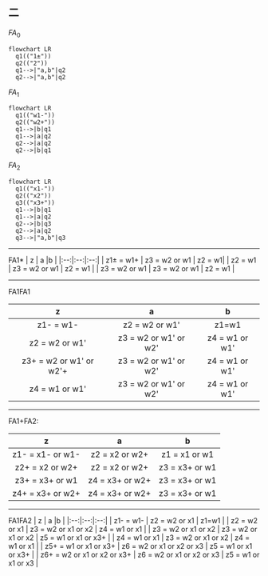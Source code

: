 二
---
$FA_0$
```mermaid
flowchart LR
  q1(("1±"))
  q2(("2"))
  q1-->|"a,b"|q2
  q2-->|"a,b"|q2
```
$FA_1$
```mermaid
flowchart LR
  q1(("w1-"))
  q2(("w2+"))
  q1-->|b|q1
  q1-->|a|q2
  q2-->|a|q2
  q2-->|b|q1
```
$FA_2$
```mermaid
flowchart LR
  q1(("x1-"))
  q2(("x2"))
  q3(("x3+"))
  q1-->|b|q1
  q1-->|a|q2
  q2-->|b|q3
  q2-->|a|q2
  q3-->|"a,b"|q3
```

---
FA1*
| z | a |b |
|:--:|:--:|:--:|
| z1± = w1+  | z3 = w2 or w1 | z2 = w1|
| z2 = w1 | z3 = w2 or w1 | z2 = w1 |
| z3 = w2 or w1 | z3 = w2 or w1 | z2 = w1 |


---
FA1FA1

| z | a |b |
|:--:|:--:|:--:|
| z1- = w1- | z2 = w2 or w1' | z1=w1 |
| z2 = w2 or w1' | z3 = w2 or w1' or w2' | z4 = w1 or w1' |
| z3+ = w2 or w1' or w2'+ | z3 = w2 or w1' or w2' | z4 = w1 or w1' |
| z4 = w1 or w1' | z3 = w2 or w1' or w2' | z4 = w1 or w1' |


---
FA1+FA2:

| z | a |b |
|:--:|:--:|:--:|
| z1- = x1- or w1- | z2 = x2 or w2+ | z1 = x1 or w1 |
| z2+ = x2 or w2+ | z2 = x2 or w2+ | z3 = x3+ or w1 |
| z3+ = x3+ or w1 | z4 = x3+ or w2+ | z3 = x3+ or w1 |
| z4+ = x3+ or w2+ | z4 = x3+ or w2+ | z3 = x3+ or w1 |

---

FA1FA2
| z | a |b |
|:--:|:--:|:--:|
| z1- = w1- | z2 = w2 or x1 | z1=w1 |
| z2 = w2 or x1 | z3 = w2 or x1 or x2 | z4 = w1 or x1 |
| z3 = w2 or x1 or x2 | z3 = w2 or x1 or x2 | z5 = w1 or x1 or x3+ |
| z4 = w1 or x1 | z3 = w2 or x1 or x2 | z4 = w1 or x1 |
| z5+ = w1 or x1 or x3+ | z6 = w2 or x1 or x2 or x3 | z5 = w1 or x1 or x3+ |
| z6+ = w2 or x1 or x2 or x3+ | z6 = w2 or x1 or x2 or x3 | z5 = w1 or x1 or x3 |